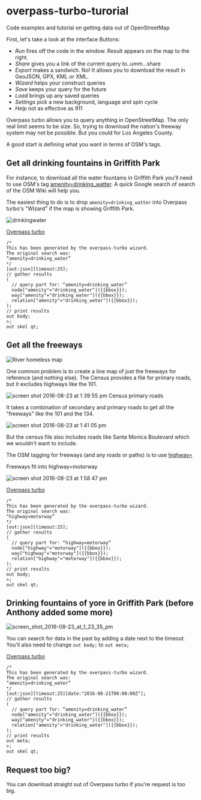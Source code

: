 # overpass-turbo-turorial
Code examples and tutorial on getting data out of OpenStreetMap

First, let's take a look at the interface
Buttons:
- *Run* fires off the code in the window. Result appears on the map to the right.
- *Share* gives you a link of the current query to..umm...share
- *Export* makes a sandwich. No! It allows you to download the result in GeoJSON, GPX, KML or XML.
- *Wizard* helps your construct queries
- *Save* keeps your query for the future
- *Load* brings up any saved queries
- *Settings* pick a new background, language and spin cycle
- *Help* not as effective as 911



Overpass turbo allows you to query anything in OpenStreetMap. The only real limit seems to be size. So, trying to download the nation's freeway system may not be possible. But you could for Los Angeles County.

A good start is defining what you want in terms of OSM's tags. 

## Get all drinking fountains in Griffith Park

For instance, to download all the water fountains in Griffith Park you'll need to use OSM's tag [amenity=drinking_watter](http://wiki.openstreetmap.org/wiki/Tag:amenity%3Ddrinking_water). A quick Google search of search of the OSM Wiki will help you.

The easiest thing to do is to drop `amenity=drinking_watter` into Overpass turbo's "Wizard" if the map is showing Griffith Park.

![drinkingwater](https://cloud.githubusercontent.com/assets/695934/17908091/d1466a30-6933-11e6-995f-db7df8a73eb6.gif)

[Overpass turbo](http://overpass-turbo.eu/s/hZu)

```
/*
This has been generated by the overpass-turbo wizard.
The original search was:
“amenity=drinking_water”
*/
[out:json][timeout:25];
// gather results
(
  // query part for: “amenity=drinking_water”
  node["amenity"="drinking_water"]({{bbox}});
  way["amenity"="drinking_water"]({{bbox}});
  relation["amenity"="drinking_water"]({{bbox}});
);
// print results
out body;
>;
out skel qt;
```
## Get all the freeways

![River homeless map](http://latimes-graphics-media.s3.amazonaws.com/assets/img/la-me-g-river-dwellers-04242016.png)

One common problem is to create a line map of just the freeways for reference (and nothing else). The Census provides a file for primary roads, but it excludes highways like the 101. 

![screen shot 2016-08-23 at 1 39 55 pm](https://cloud.githubusercontent.com/assets/695934/17908895/1b52e47a-6937-11e6-9457-48e5fdcfc089.png)
Census primary roads

It takes a combination of secondary and primary roads to get all the "freeways" like the 101 and the 134.

![screen shot 2016-08-23 at 1 41 05 pm](https://cloud.githubusercontent.com/assets/695934/17908936/42edfbc8-6937-11e6-8672-c5daf4f646c7.png)

But the census file also includes roads like Santa Monica Boulevard which we wouldn't want to include. 

The OSM tagging for freeways (and any roads or paths) is to use [highway=](http://wiki.openstreetmap.org/wiki/Key:highway)

Freeways fit into highway=motorway

![screen shot 2016-08-23 at 1 58 47 pm](https://cloud.githubusercontent.com/assets/695934/17909542/bda23fd0-6939-11e6-8b6a-87e446a3baaa.png)

[Overpass turbo](http://overpass-turbo.eu/s/hZx)
```
/*
This has been generated by the overpass-turbo wizard.
The original search was:
“highway=motorway”
*/
[out:json][timeout:25];
// gather results
(
  // query part for: “highway=motorway”
  node["highway"="motorway"]({{bbox}});
  way["highway"="motorway"]({{bbox}});
  relation["highway"="motorway"]({{bbox}});
);
// print results
out body;
>;
out skel qt;
```


## Drinking fountains of yore in Griffith Park (before Anthony added some more)

![screen_shot_2016-08-23_at_1_23_35_pm](https://cloud.githubusercontent.com/assets/695934/17908353/fad4b7ca-6934-11e6-8367-17519ac2bc48.png)


You can search for data in the past by adding a date next to the timeout. You'll also need to change `out body;` to `out meta;`

[Overpass turbo](http://overpass-turbo.eu/s/hZt)

```
/*
This has been generated by the overpass-turbo wizard.
The original search was:
“amenity=drinking_water”
*/
[out:json][timeout:25][date:"2016-08-21T00:00:00Z"];
// gather results
(
  // query part for: “amenity=drinking_water”
  node["amenity"="drinking_water"]({{bbox}});
  way["amenity"="drinking_water"]({{bbox}});
  relation["amenity"="drinking_water"]({{bbox}});
);
// print results
out meta;
>;
out skel qt;
```

## Request too big?
You can download straight out of Overpass turbo if you're request is too big. 
